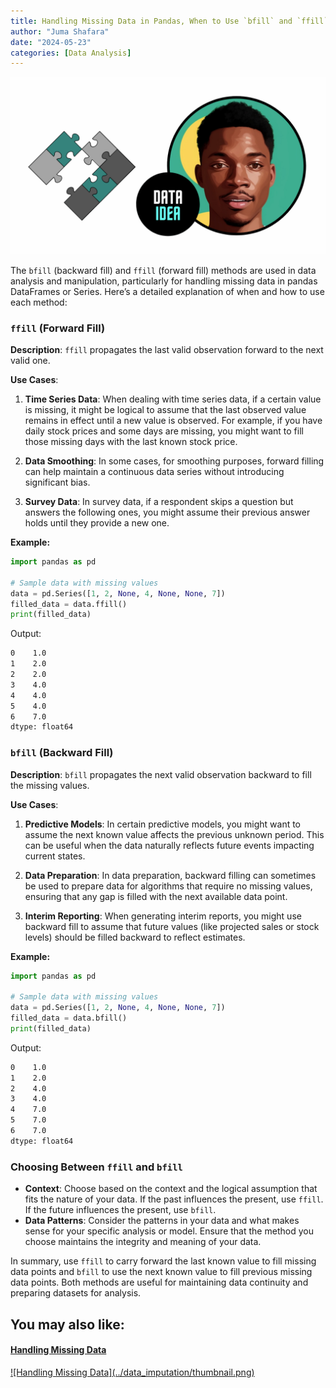 ```yaml
---
title: Handling Missing Data in Pandas, When to Use `bfill` and `ffill` Methods
author: "Juma Shafara"
date: "2024-05-23"
categories: [Data Analysis]
---
```


![Photo by DATAIDEA](thumbnail.png)

The `bfill` (backward fill) and `ffill` (forward fill) methods are used in data analysis and manipulation, particularly for handling missing data in pandas DataFrames or Series. Here’s a detailed explanation of when and how to use each method:

### `ffill` (Forward Fill)

**Description**: `ffill` propagates the last valid observation forward to the next valid one.

**Use Cases**:

1. **Time Series Data**: When dealing with time series data, if a certain value is missing, it might be logical to assume that the last observed value remains in effect until a new value is observed. For example, if you have daily stock prices and some days are missing, you might want to fill those missing days with the last known stock price.
2. **Data Smoothing**: In some cases, for smoothing purposes, forward filling can help maintain a continuous data series without introducing significant bias.

3. **Survey Data**: In survey data, if a respondent skips a question but answers the following ones, you might assume their previous answer holds until they provide a new one.

**Example:**

```python
import pandas as pd

# Sample data with missing values
data = pd.Series([1, 2, None, 4, None, None, 7])
filled_data = data.ffill()
print(filled_data)
```

Output:

```bash
0    1.0
1    2.0
2    2.0
3    4.0
4    4.0
5    4.0
6    7.0
dtype: float64
```

<script async src="https://pagead2.googlesyndication.com/pagead/js/adsbygoogle.js?client=ca-pub-8076040302380238"
     crossorigin="anonymous"></script>

<ins class="adsbygoogle"
     style="display:block; text-align:center;"
     data-ad-layout="in-article"
     data-ad-format="fluid"
     data-ad-client="ca-pub-8076040302380238"
     data-ad-slot="8693891310"></ins>

<script>
     (adsbygoogle = window.adsbygoogle || []).push({});
</script>

### `bfill` (Backward Fill)

**Description**: `bfill` propagates the next valid observation backward to fill the missing values.

**Use Cases**:

1. **Predictive Models**: In certain predictive models, you might want to assume the next known value affects the previous unknown period. This can be useful when the data naturally reflects future events impacting current states.
2. **Data Preparation**: In data preparation, backward filling can sometimes be used to prepare data for algorithms that require no missing values, ensuring that any gap is filled with the next available data point.

3. **Interim Reporting**: When generating interim reports, you might use backward fill to assume that future values (like projected sales or stock levels) should be filled backward to reflect estimates.

**Example:**

```python
import pandas as pd

# Sample data with missing values
data = pd.Series([1, 2, None, 4, None, None, 7])
filled_data = data.bfill()
print(filled_data)
```

Output:

```bash
0    1.0
1    2.0
2    4.0
3    4.0
4    7.0
5    7.0
6    7.0
dtype: float64
```

<script async src="https://pagead2.googlesyndication.com/pagead/js/adsbygoogle.js?client=ca-pub-8076040302380238"
     crossorigin="anonymous"></script>

<ins class="adsbygoogle"
     style="display:block; text-align:center;"
     data-ad-layout="in-article"
     data-ad-format="fluid"
     data-ad-client="ca-pub-8076040302380238"
     data-ad-slot="8693891310"></ins>

<script>
     (adsbygoogle = window.adsbygoogle || []).push({});
</script>

### Choosing Between `ffill` and `bfill`

- **Context**: Choose based on the context and the logical assumption that fits the nature of your data. If the past influences the present, use `ffill`. If the future influences the present, use `bfill`.
- **Data Patterns**: Consider the patterns in your data and what makes sense for your specific analysis or model. Ensure that the method you choose maintains the integrity and meaning of your data.

In summary, use `ffill` to carry forward the last known value to fill missing data points and `bfill` to use the next known value to fill previous missing data points. Both methods are useful for maintaining data continuity and preparing datasets for analysis.

<script async src="https://pagead2.googlesyndication.com/pagead/js/adsbygoogle.js?client=ca-pub-8076040302380238"
     crossorigin="anonymous"></script>

<ins class="adsbygoogle"
     style="display:block; text-align:center;"
     data-ad-layout="in-article"
     data-ad-format="fluid"
     data-ad-client="ca-pub-8076040302380238"
     data-ad-slot="8693891310"></ins>

<script>
     (adsbygoogle = window.adsbygoogle || []).push({});
</script>

<div>
<h2>You may also like:</h2>
<a href="/posts/data_imputation/">
<h4>Handling Missing Data</h4>
![Handling Missing Data](../data_imputation/thumbnail.png)
</a>
</div>
